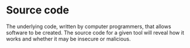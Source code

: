 [Title]: # (Source code)
[Difficulty]: # (Beginner)
[Order]: # (114)

# Source code

The underlying code, written by computer programmers, that allows software to be created. The source code for a given tool will reveal how it works and whether it may be insecure or malicious.